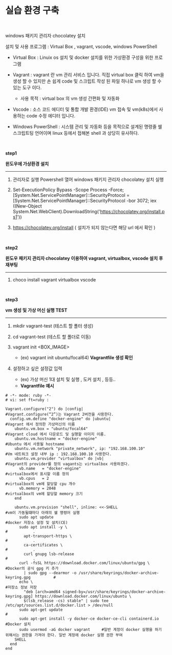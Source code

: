 # 실습 환경 구축

<br>

windows 패키지 관리자 chocolatey 설치

설치 및 사용 프로그램 : Virtual Box , vagrant, vscode, windows PowerShell

* Virtual Box : Linuix os 설치 및 docker 설치를 위한 가상환경 구성을 위한 프로그램
* Vagrant : vagrant 란 vm 관리 서비스 입니다. 직접 virtual box 클릭 하여 vm을 생성 할 수 있지만 손 쉽게 code 및 스크립트 작성 된 파일 하나로 vm 생성 할 수 있는 도구 이다. 
  * 사용 목적 : virtual box 의 vm 생성 간편화 및 자동화

* Vscode : 소스 코드 에디터 및 통합 개발 환경(IDE) vm 접속 및 vm(k8s)에서 사용하는 code 수정 에디터 입니다. 
* Windows PowerShell : 시스템 관리 및 자동화 등을 목적으로 설계된 명령줄 쉘 스크립트팅 언어이며 linux 등에서 접해본 shell 과 상당히 유사하다.

<br>

**step1**

**윈도우에 가상환경 설치**

***

1. 관리자로 실행 Powershell 열어 windows 패키지 관리자 chocolatey 설치 실행 

2. Set-ExecutionPolicy Bypass -Scope Process -Force; [System.Net.ServicePointManager]::SecurityProtocol = [System.Net.ServicePointManager]::SecurityProtocol -bor 3072; iex ((New-Object System.Net.WebClient).DownloadString('https://chocolatey.org/install.ps1'))
3. https://chocolatey.org/install ( 설치가 되지 않는다면 해당 url 에서 확인 )

<br>

**step2**

**윈도우 패키지 관리자 chocolatey 이용하여 vagrant, virtualbox, vscode 설치 후 재부팅**

***

1. choco install vagrant virtualbox vscode

<br>

**step3**

**vm 생성 및 가상 머신 실행 TEST**

***

1. mkdir vagrant-test (테스트 할 폴터 생성)
2. cd vagrant-test   (테스트 할 폴더로 이동)
3. vagrant init <BOX_IMAGE> 
   * (ex) vagrant init ubuntu/focal64)  **Vagrantfile 생성 확인**

4. 설정하고 싶은 설정값 입력
   * (ex) 가상 머신 1대 설치 및 실행 , 도커 설치 , 등등.. 
   * **Vagrantfile 예시**

```
# -*- mode: ruby -*-
# vi: set ft=ruby :

Vagrant.configure("2") do |config|										#Vagrant.configure(“2”)는 Vagrant 2버전을 사용한다.
  config.vm.define "docker-engine" do |ubuntu|							#Vagrant 에서 정의한 가상머신의 이름 
    ubuntu.vm.box = "ubuntu/focal64"									#Vagrant cloud 에서 다운로드 및 실행할 이미지 이름.
    ubuntu.vm.hostname = "docker-engine"								#Ubuntu 에서 사용될 hostname
    ubuntu.vm.network "private_network", ip: "192.168.100.10"			#Vm 네트워크 설정 내부 ip : 192.168.100.10 사용한다.
    ubuntu.vm.provider "virtualbox" do |vb|								#Vagrant의 provider를 정의 vagants는 virtualbox 사용하겠다.
      vb.name   = "docker-engine"										#virtualbox에서 표시할 이름 정의
      vb.cpus   = 2														#virtualbox의 vm에 할당할 cpu 개수
      vb.memory = 2048													#virtualbox의 vm에 할당할 memory 크기
    end																	

    ubuntu.vm.provision "shell", inline: <<-SHELL						#vm이 가동될떄마다 아래의 쉘 명령어 실행
      sudo apt update													#docker 저장소 설정 및 설치(CE)
      sudo apt install -y \												#			.
        apt-transport-https \											#			.
        ca-certificates \												#			.
        curl gnupg lsb-release											#			.
      curl -fsSL https://download.docker.com/linux/ubuntu/gpg \			#Docker의 공식 gpg 키 추가
        | sudo gpg --dearmor -o /usr/share/keyrings/docker-archive-keyring.gpg			#
      echo \																			#저장소 정보 저장
        "deb [arch=amd64 signed-by=/usr/share/keyrings/docker-archive-keyring.gpg] https://download.docker.com/linux/ubuntu \
        $(lsb_release -cs) stable" | sudo tee /etc/apt/sources.list.d/docker.list > /dev/null
      sudo apt-get update												#
      sudo apt-get install -y docker-ce docker-ce-cli containerd.io		#Docker 설치
      sudo usermod -aG docker vagrant	  #일반 계정이 docker 실행을 하기 위해서는 권한을 가져야 한다. 일반 계정에 docker 실행 권한 부여
    SHELL																				
  end
end

```



